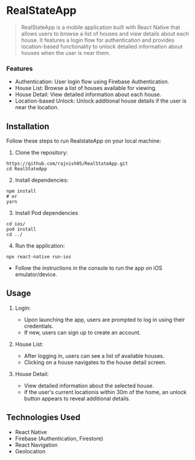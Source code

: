 # RealStateApp

>RealStateApp is a mobile application built with React Native that allows users to browse a list of houses and view details about each house. It features a login flow for authentication and provides location-based functionality to unlock detailed information about houses when the user is near them.

### Features
- Authentication: User login flow using Firebase Authentication.
- House List: Browse a list of houses available for viewing.
- House Detail: View detailed information about each house.
- Location-based Unlock: Unlock additional house details if the user is near the location.

## Installation
Follow these steps to run RealstateApp on your local machine:

1. Clone the repository:
```
https://github.com/rajnish05/RealStateApp.git
cd RealStateApp
```
2. Install dependencies:
```
npm install
# or
yarn
```
3. Install Pod dependencies
```
cd ios/
pod install
cd ../
```
4. Run the application:
```
npx react-native run-ios
```
* Follow the instructions in the console to run the app on iOS emulator/device.

## Usage

1. Login:
   * Upon launching the app, users are prompted to log in using their credentials.
   * If new, users can sign up to create an account.

2. House List:
   * After logging in, users can see a list of available houses.
   * Clicking on a house navigates to the house detail screen.

3. House Detail:
   * View detailed information about the selected house.
   * if the user's current locationis within 30m of the home, an unlock button appears to reveal additional details.

 ## Technologies Used
  * React Native
  * Firebase (Authentication, Firestore)
  * React Navigation
  * Geolocation
  
